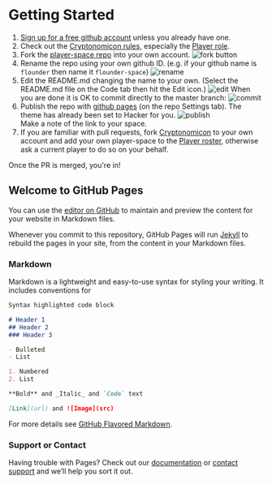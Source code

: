 
# Getting Started

1. [Sign up for a free github account](https://help.github.com/en/articles/signing-up-for-a-new-github-account) unless you already have one.
1. Check out the [Cryptonomicon rules](https://cryptotechguru.github.io/Cryptonomicon/), especially the [Player role](https://cryptotechguru.github.io/Cryptonomicon/Roles/Player/).
1. Fork the [player-space repo](https://github.com/cryptotechguru/player-space) into your own account.
![fork button](https://help.github.com/assets/images/help/repository/fork_button.jpg)
1. Rename the repo using your own github ID. (e.g. if your github name is `flounder` then name it `flounder-space`)
![rename](https://i.imgur.com/SIffvrr.png)
1. Edit the README.md changing the name to your own. (Select the README.md file on the Code tab then hit the Edit icon.)
![edit](https://i.imgur.com/a5W2fIi.png)
When you are done it is OK to commit directly to the master branch:
![commit](https://i.imgur.com/OZCJrTc.png)
1. Publish the repo with [github pages](https://pages.github.com/) (on the repo Settings tab). The theme has already been set to Hacker for you.
![publish](https://i.imgur.com/VNl0Tnx.png)\
Make a note of the link to your space.
1. If you are familiar with pull requests, fork [Cryptonomicon](https://github.com/cryptotechguru/Cryptonomicon) to your own account and add your own player-space to the [Player roster](https://github.com/cryptotechguru/Cryptonomicon/Roles/Player), otherwise ask a current player to do so on your behalf.

Once the PR is merged, you're in!

## Welcome to GitHub Pages

You can use the [editor on GitHub](https://github.com/cryptotechguru/player-space/edit/master/README.md) to maintain and preview the content for your website in Markdown files.

Whenever you commit to this repository, GitHub Pages will run [Jekyll](https://jekyllrb.com/) to rebuild the pages in your site, from the content in your Markdown files.

### Markdown

Markdown is a lightweight and easy-to-use syntax for styling your writing. It includes conventions for

```markdown
Syntax highlighted code block

# Header 1
## Header 2
### Header 3

- Bulleted
- List

1. Numbered
2. List

**Bold** and _Italic_ and `Code` text

[Link](url) and ![Image](src)
```

For more details see [GitHub Flavored Markdown](https://guides.github.com/features/mastering-markdown/).

### Support or Contact

Having trouble with Pages? Check out our [documentation](https://help.github.com/categories/github-pages-basics/) or [contact support](https://github.com/contact) and we’ll help you sort it out.
